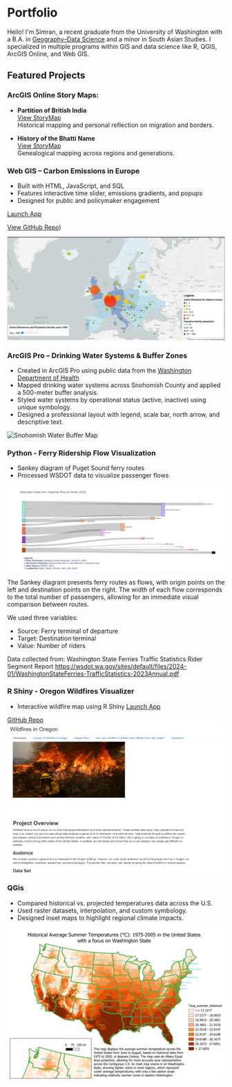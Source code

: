 # Portfolio
Hello! I'm Simran, a recent graduate from the University of Washington with a B.A. in [Geography–Data Science](https://geography.washington.edu/ba-geography-data-science-option) and a minor in South Asian Studies. I specialized in multiple programs within GIS and data science like R, QGIS, ArcGIS Online, and Web GIS. 

## Featured Projects


### ArcGIS Online Story Maps:
- **Partition of British India**  
  [View StoryMap](https://storymaps.arcgis.com/stories/c3329ef58d574ae6a680a25ed86ff879)  
  Historical mapping and personal reflection on migration and borders.

- **History of the Bhatti Name**  
  [View StoryMap](https://storymaps.arcgis.com/stories/4785f88154d14645bb93e145a8d6e696)  
  Genealogical mapping across regions and generations.


### Web GIS – Carbon Emissions in Europe


- Built with HTML, JavaScript, and SQL  
- Features interactive time slider, emissions gradients, and popups  
- Designed for public and policymaker engagement

[Launch App](https://jordanchiang627.github.io/Geog328_FinalProject/)

[View GitHub Repo](https://github.com/jordanchiang627/Geog328_FinalProject))

![Europe Carbon](images/screenshot1_finalproject.png)


### ArcGIS Pro  – Drinking Water Systems & Buffer Zones


- Created in ArcGIS Pro using public data from the [Washington Department of Health](https://geo.wa.gov/datasets/WADOH::drinking-water-systems/explore)
- Mapped drinking water systems across Snohomish County and applied a 500-meter buffer analysis.
- Styled water systems by operational status (active, inactive) using unique symbology.
- Designed a professional layout with legend, scale bar, north arrow, and descriptive text.

![Snohomish Water Buffer Map](images/Layout.png)

### Python - Ferry Ridership Flow Visualization 

- Sankey diagram of Puget Sound ferry routes  
- Processed WSDOT data to visualize passenger flows  

![Ferry Snakey Diagram](images/ferry_visualization.png)

The Sankey diagram presents ferry routes as flows, with origin points on the left and destination points on the right. The width of each flow corresponds to the total number of passengers, allowing for an immediate visual comparison between routes.

We used three variables:

- Source: Ferry terminal of departure
- Target: Destination terminal
- Value: Number of riders

Data collected from: Washington State Ferries Traffic Statistics Rider Segment Report 
https://wsdot.wa.gov/sites/default/files/2024-01/WashingtonStateFerries-TrafficStatistics-2023Annual.pdf




### R Shiny - Oregon Wildfires Visualizer

- Interactive wildfire map using R Shiny
[Launch App](https://simmi333.shinyapps.io/wildfire-visualizer/)

[GitHub Repo](https://github.com/simmi333/Oregon_Wildfires?tab=readme-ov-file)
![Oregon Wildfires](images/screenshot_wildfire.png)



### QGis

- Compared historical vs. projected temperatures data across the U.S.
- Used raster datasets, interpolation, and custom symbology.
- Designed inset maps to highlight regional climate impacts.

![Climate Map](images/climate-map-qgis.png)
